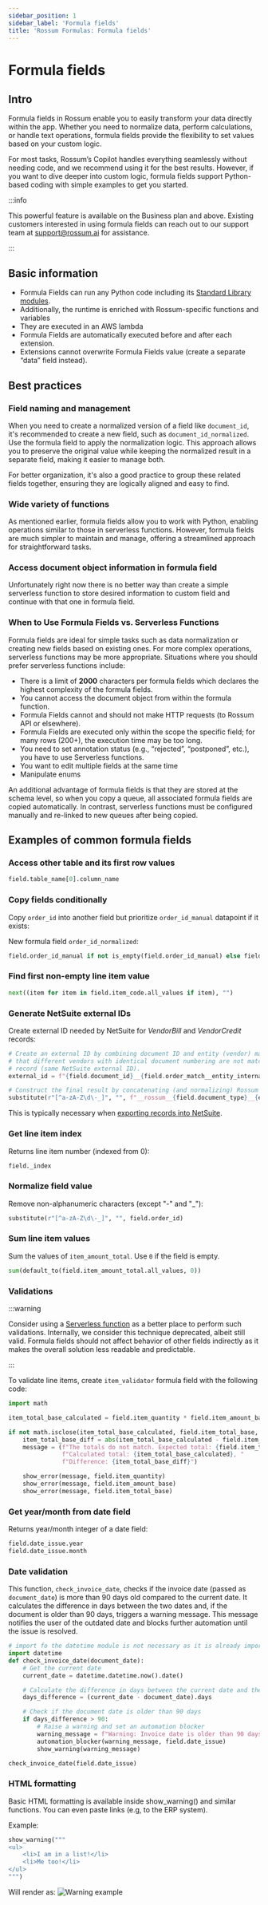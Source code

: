 ```yaml
---
sidebar_position: 1
sidebar_label: 'Formula fields'
title: 'Rossum Formulas: Formula fields'
---
```


# Formula fields

## Intro

Formula fields in Rossum enable you to easily transform your data directly within the app. Whether you need to normalize data, perform calculations, or handle text operations, formula fields provide the flexibility to set values based on your custom logic.

For most tasks, Rossum’s Copilot handles everything seamlessly without needing code, and we recommend using it for the best results. However, if you want to dive deeper into custom logic, formula fields support Python-based coding with simple examples to get you started.

:::info

This powerful feature is available on the Business plan and above. Existing customers interested in using formula fields can reach out to our support team at support@rossum.ai for assistance.

:::

## Basic information

- Formula Fields can run any Python code including its [Standard Library modules](https://docs.python.org/3/library/index.html).
- Additionally, the runtime is enriched with Rossum-specific functions and variables
- They are executed in an AWS lambda
- Formula Fields are automatically executed before and after each extension.
- Extensions cannot overwrite Formula Fields value (create a separate “data” field instead).

## Best practices

### Field naming and management

When you need to create a normalized version of a field like `document_id`, it's recommended to create a new field, such as `document_id_normalized`. Use the formula field to apply the normalization logic. This approach allows you to preserve the original value while keeping the normalized result in a separate field, making it easier to manage both.

For better organization, it's also a good practice to group these related fields together, ensuring they are logically aligned and easy to find.

### Wide variety of functions

As mentioned earlier, formula fields allow you to work with Python, enabling operations similar to those in serverless functions. However, formula fields are much simpler to maintain and manage, offering a streamlined approach for straightforward tasks.

### Access document object information in formula field

Unfortunately right now there is no better way than create a simple serverless function to store desired information to custom field and continue with that one in formula field.

### When to Use Formula Fields vs. Serverless Functions

Formula fields are ideal for simple tasks such as data normalization or creating new fields based on existing ones. For more complex operations, serverless functions may be more appropriate. Situations where you should prefer serverless functions include:

- There is a limit of **2000** characters per formula fields which declares the highest complexity of the formula fields.
- You cannot access the document object from within the formula function.
- Formula Fields cannot and should not make HTTP requests (to Rossum API or elsewhere).
- Formula Fields are executed only within the scope the specific field; for many rows (200+), the execution time may be too long.
- You need to set annotation status (e.g., “rejected”, “postponed”, etc.), you have to use Serverless functions.
- You want to edit multiple fields at the same time
- Manipulate enums

An additional advantage of formula fields is that they are stored at the schema level, so when you copy a queue, all associated formula fields are copied automatically. In contrast, serverless functions must be configured manually and re-linked to new queues after being copied.

## Examples of common formula fields

### Access other table and its first row values

```py
field.table_name[0].column_name
```

### Copy fields conditionally

Copy `order_id` into another field but prioritize `order_id_manual` datapoint if it exists:

New formula field `order_id_normalized`:

```py
field.order_id_manual if not is_empty(field.order_id_manual) else field.order_id
```

### Find first non-empty line item value

```py
next((item for item in field.item_code.all_values if item), "")
```

### Generate NetSuite external IDs

Create external ID needed by NetSuite for _VendorBill_ and _VendorCredit_ records:

```py
# Create an external ID by combining document ID and entity (vendor) match. This is to make sure
# that different vendors with identical document numbering are not matched to the same NetSuite
# record (same NetSuite external ID).
external_id = f"{field.document_id}__{field.order_match__entity_internalId}"

# Construct the final result by concatenating (and normalizing) Rossum prefix, document type, and external ID:
substitute(r"[^a-zA-Z\d\-_]", "", f"__rossum__{field.document_type}__{external_id}".lower())
```

This is typically necessary when [exporting records into NetSuite](../netsuite/export-configuration#vendor-bills-invoices).

### Get line item index

Returns line item number (indexed from 0):

```py
field._index
```

### Normalize field value

Remove non-alphanumeric characters (except "-" and "\_"):

```py
substitute(r"[^a-zA-Z\d\-_]", "", field.order_id)
```

### Sum line item values

Sum the values of `item_amount_total`. Use `0` if the field is empty.

```py
sum(default_to(field.item_amount_total.all_values, 0))
```

### Validations

:::warning

Consider using a [Serverless function](./serverless-functions.md) as a better place to perform such validations. Internally, we consider this technique deprecated, albeit still valid. Formula fields should not affect behavior of other fields indirectly as it makes the overall solution less readable and predictable.

:::

To validate line items, create `item_validator` formula field with the following code:

```py
import math

item_total_base_calculated = field.item_quantity * field.item_amount_base

if not math.isclose(item_total_base_calculated, field.item_total_base, rel_tol=0.004):
    item_total_base_diff = abs(item_total_base_calculated - field.item_total_base)
    message = (f"The totals do not match. Expected total: {field.item_total_base}, "
               f"Calculated total: {item_total_base_calculated}, "
               f"Difference: {item_total_base_diff}")

    show_error(message, field.item_quantity)
    show_error(message, field.item_amount_base)
    show_error(message, field.item_total_base)
```

### Get year/month from date field

Returns year/month integer of a date field:

```py
field.date_issue.year
field.date_issue.month
```

### Date validation

This function, `check_invoice_date`, checks if the invoice date (passed as `document_date`) is more than 90 days old compared to the current date. It calculates the difference in days between the two dates and, if the document is older than 90 days, triggers a warning message. This message notifies the user of the outdated date and blocks further automation until the issue is resolved.

```py
# import fo the datetime module is not necessary as it is already imported by default
import datetime
def check_invoice_date(document_date):
    # Get the current date
    current_date = datetime.datetime.now().date()

    # Calculate the difference in days between the current date and the document date
    days_difference = (current_date - document_date).days

    # Check if the document date is older than 90 days
    if days_difference > 90:
        # Raise a warning and set an automation blocker
        warning_message = f"Warning: Invoice date is older than 90 days ({days_difference} days). Please confirm the date."
        automation_blocker(warning_message, field.date_issue)
        show_warning(warning_message)

check_invoice_date(field.date_issue)
```

### HTML formatting

Basic HTML formatting is available inside show_warning() and similar functions.
You can even paste links (e.g, to the ERP system).

Example:

```python
show_warning("""
<ul>
    <li>I am in a list!</li>
    <li>Me too!</li>
</ul>
""")
```

Will render as:
![Warning example](img/warning_message.png)
